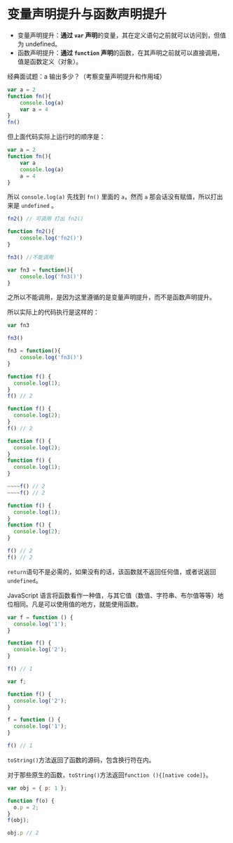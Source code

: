 # 变量声明提升与函数声明提升

- 变量声明提升：**通过 `var` 声明**的变量，其在定义语句之前就可以访问到，但值为 undefined。
- 函数声明提升：**通过 `function` 声明**的函数，在其声明之前就可以直接调用，值是函数定义（对象）。

经典面试题：a 输出多少？（考察变量声明提升和作用域）

```jsx
var a = 2
function fn(){
	console.log(a)
	var a = 4
}
fn()
```

但上面代码实际上运行时的顺序是：

```jsx
var a = 2
function fn(){
	var a
	console.log(a)
	a = 4
}
```

所以 `console.log(a)` 先找到 `fn()` 里面的 `a`，然而 `a` 那会话没有赋值，所以打出来是 `undefined` 。

```jsx
fn2() // 可调用 打出 fn2()

function fn2(){
	console.log('fn2()')
}
```

```jsx
fn3() //不能调用

var fn3 = function(){
	console.log('fn3()')
}
```

之所以不能调用，是因为这里遵循的是变量声明提升，而不是函数声明提升。

所以实际上的代码执行是这样的：

```jsx
var fn3

fn3()

fn3 = function(){
	console.log('fn3()')
}
```

```jsx
function f() {
  console.log(1);
}
f() // 2

function f() {
  console.log(2);
}
f() // 2
```

```jsx
function f() {
  console.log(2);
}
function f() {
  console.log(1);
}

~~~~f() // 2
~~~~f() // 2
```

```jsx
function f() {
  console.log(1);
}
function f() {
  console.log(2);
}

f() // 2
f() // 2
```

`return`语句不是必需的，如果没有的话，该函数就不返回任何值，或者说返回`undefined`。

JavaScript 语言将函数看作一种值，与其它值（数值、字符串、布尔值等等）地位相同。凡是可以使用值的地方，就能使用函数。

```jsx
var f = function () {
  console.log('1');
}

function f() {
  console.log('2');
}

f() // 1
```

```jsx
var f;

function f() {
  console.log('2');
}

f = function () {
  console.log('1');
}

f() // 1
```

`toString()`方法返回了函数的源码，包含换行符在内。

对于那些原生的函数，`toString()`方法返回`function (){[native code]}`。

```jsx
var obj = { p: 1 };

function f(o) {
  o.p = 2;
}
f(obj);

obj.p // 2
```